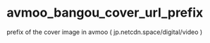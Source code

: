 # avmoo_bangou_cover_url_prefix
prefix of the cover image in avmoo ( jp.netcdn.space/digital/video )
